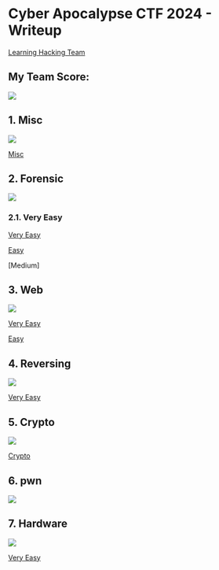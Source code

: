 # Cyber Apocalypse CTF 2024 -  Writeup
 
[Learning Hacking Team](https://ctf.hackthebox.com/team/overview/163443)


## My Team Score:

![](./Source/Image/Result.PNG)

## 1. Misc

![](./Source/Image/1_Misc_.PNG)

[Misc](https://github.com/DoNCCong/Cyber-Apocalypse-CTF-2024/tree/ac36fa06bc2c1d25c40d501961fca6a3a924f51d/1.%20Misc)

## 2. Forensic

![](./Source/Image/2_Forenscis.PNG)

### 2.1. Very Easy
[Very Easy](https://github.com/DoNCCong/Cyber-Apocalypse-CTF-2024/tree/9ab7bd49df174b1e0f9c9368f6efbb6c9c3761b9/2.%20Forensics/1.%20Very%20Easy)

[Easy](https://github.com/DoNCCong/Cyber-Apocalypse-CTF-2024/tree/c5e1b9dd2cbe494166640c96f2d23cb6b3b5d0d2/2.%20Forensics/2.%20Easy)

[Medium]

## 3. Web

![](./Source/Image/3_Web.PNG)

[Very Easy](https://github.com/DoNCCong/Cyber-Apocalypse-CTF-2024/tree/4cd8cddf14ee27f3907fe9c9986135d85113bf1d/3.%20Web/1.%20Very%20Easy)

[Easy](https://github.com/DoNCCong/Cyber-Apocalypse-CTF-2024/tree/4cd8cddf14ee27f3907fe9c9986135d85113bf1d/3.%20Web/2.%20Easy)

## 4. Reversing

![](./Source/Image/4_Reversing.PNG)

[Very Easy](https://github.com/DoNCCong/Cyber-Apocalypse-CTF-2024/tree/4b68148bc213603445aad7dd009108bbd8d37712/4.%20Reversing)

## 5. Crypto

![](./Source/Image/5_Crypto.PNG)

[Crypto](https://github.com/DoNCCong/Cyber-Apocalypse-CTF-2024/tree/1fdd28eac496b29422cd5000b9f4c81ec94e0a71/5.%20Crypto/1.%20Dynastic)

## 6. pwn

![](./Source/Image/6_pwn.PNG)

## 7. Hardware

![](./Source/Image/7_Hardware.PNG)

[Very Easy](https://github.com/DoNCCong/Cyber-Apocalypse-CTF-2024/tree/e35f9f0d3a3cc1238f93cc0c62bde0ff9d103cab/7.%20Hardware)
